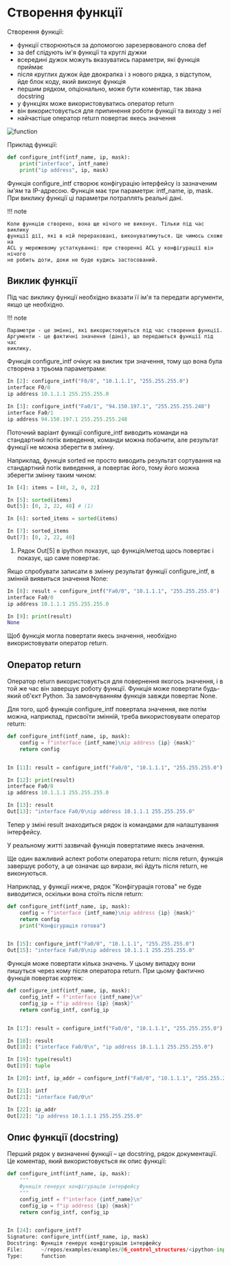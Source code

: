 # Створення функції

Створення функції:

* функції створюються за допомогою зарезервованого слова def
* за def слідують ім'я функції та круглі дужки
* всередині дужок можуть вказуватись параметри, які функція приймає
* після круглих дужок йде двокрапка і з нового рядка, з відступом, йде блок коду, який виконує функція
* першим рядком, опціонально, може бути коментар, так звана docstring
* у функціях може використовуватись оператор return
* він використовується для припинення роботи функції та виходу з неї
* найчастіше оператор return повертає якесь значення


![function](https://pyneng.io/assets/images/09_function_basics.png)

Приклад функції:

```python
def configure_intf(intf_name, ip, mask):
	print("interface", intf_name)
	print("ip address", ip, mask)
```


Функція configure_intf створює конфігурацію інтерфейсу із зазначеним ім'ям та
IP-адресою. Функція має три параметри: intf_name, ip, mask. При виклику функції
ці параметри потраплять реальні дані.

!!! note

    Коли функцію створено, вона ще нічого не виконує. Тільки під час виклику
    функції дії, які в ній перераховані, виконуватимуться. Це чимось схоже на
    ACL у мережевому устаткуванні: при створенні ACL у конфігурації він нічого
    не робить доти, доки не буде кудись застосований.


## Виклик функції

Під час виклику функції необхідно вказати її ім'я та передати аргументи, якщо це необхідно.

!!! note

    Параметри - це змінні, які використовуються під час створення функції.
    Аргументи - це фактичні значення (дані), що передаються функції під час
    виклику.

Функція configure_intf очікує на виклик три значення, тому що вона була
створена з трьома параметрами:


```python
In [2]: configure_intf("F0/0", "10.1.1.1", "255.255.255.0")
interface F0/0
ip address 10.1.1.1 255.255.255.0

In [3]: configure_intf("Fa0/1", "94.150.197.1", "255.255.255.248")
interface Fa0/1
ip address 94.150.197.1 255.255.255.248
```

Поточний варіант функції configure_intf виводить команди на стандартний потік
виведення, команди можна побачити, але результат функції не можна зберегти в
змінну.

Наприклад, функція sorted не просто виводить результат сортування на
стандартний потік виведення, а повертає його, тому його можна зберегти змінну
таким чином:

```python
In [4]: items = [40, 2, 0, 22]

In [5]: sorted(items)
Out[5]: [0, 2, 22, 40] # (1)

In [6]: sorted_items = sorted(items)

In [7]: sorted_items
Out[7]: [0, 2, 22, 40]
```

1. Рядок Out[5] в ipython показує, що функція/метод щось повертає і показує, що саме повертає.

Якщо спробувати записати в змінну результат функції configure_intf, в змінній
виявиться значення None:

```python
In [8]: result = configure_intf("Fa0/0", "10.1.1.1", "255.255.255.0")
interface Fa0/0
ip address 10.1.1.1 255.255.255.0

In [9]: print(result)
None
```

Щоб функція могла повертати якесь значення, необхідно використовувати оператор return.

## Оператор return

Оператор return використовується для повернення якогось значення, і в той же
час він завершує роботу функції. Функція може повертати будь-який об'єкт
Python. За замовчуванням функція завжди повертає None.

Для того, щоб функція configure_intf повертала значення, яке потім можна,
наприклад, присвоїти змінній, треба використовувати оператор return:

```python
def configure_intf(intf_name, ip, mask):
    config = f"interface {intf_name}\nip address {ip} {mask}"
    return config


In [11]: result = configure_intf("Fa0/0", "10.1.1.1", "255.255.255.0")

In [12]: print(result)
interface Fa0/0
ip address 10.1.1.1 255.255.255.0

In [13]: result
Out[13]: "interface Fa0/0\nip address 10.1.1.1 255.255.255.0"
```

Тепер у зміні result знаходиться рядок із командами для налаштування інтерфейсу.

У реальному житті зазвичай функція повертатиме якесь значення.

Ще один важливий аспект роботи оператора return: після return, функція завершує
роботу, а це означає що вирази, які йдуть після return, не виконуються.

Наприклад, у функції нижче, рядок "Конфігурація готова" не буде виводитися,
оскільки вона стоїть після return:

```python
def configure_intf(intf_name, ip, mask):
    config = f"interface {intf_name}\nip address {ip} {mask}"
    return config
    print("Конфігурація готова")


In [15]: configure_intf("Fa0/0", "10.1.1.1", "255.255.255.0")
Out[15]: "interface Fa0/0\nip address 10.1.1.1 255.255.255.0"
```

Функція може повертати кілька значень. У цьому випадку вони пишуться через кому
після оператора return. При цьому фактично функція повертає кортеж:

```python
def configure_intf(intf_name, ip, mask):
    config_intf = f"interface {intf_name}\n"
    config_ip = f"ip address {ip} {mask}"
    return config_intf, config_ip


In [17]: result = configure_intf("Fa0/0", "10.1.1.1", "255.255.255.0")

In [18]: result
Out[18]: ("interface Fa0/0\n", "ip address 10.1.1.1 255.255.255.0")

In [19]: type(result)
Out[19]: tuple

In [20]: intf, ip_addr = configure_intf("Fa0/0", "10.1.1.1", "255.255.255.0")

In [21]: intf
Out[21]: "interface Fa0/0\n"

In [22]: ip_addr
Out[22]: "ip address 10.1.1.1 255.255.255.0"
```


## Опис функції (docstring)

Перший рядок у визначенні функції – це docstring, рядок документації. Це
коментар, який використовується як опис функції:

```python
def configure_intf(intf_name, ip, mask):
    """
    Функція генерує конфігурацію інтерфейсу
    """
    config_intf = f"interface {intf_name}\n"
    config_ip = f"ip address {ip} {mask}"
    return config_intf, config_ip


In [24]: configure_intf?
Signature: configure_intf(intf_name, ip, mask)
Docstring: Функція генерує конфігурацію інтерфейсу
File:      ~/repos/examples/examples/06_control_structures/<ipython-input-23-2b2bd970db8f>
Type:      function
```

